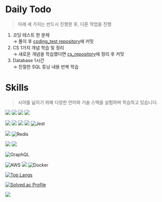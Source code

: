 # Daily Todo

> 아래 세 가지는 반드시 진행한 후, 다른 작업을 진행

1. 코딩 테스트 한 문제  
   → 풀이 후 [coding_test repository](https://github.com/gunhaa/coding_test)에 커밋  
2. CS 1가지 개념 학습 및 정리<br>
   → 새로운 개념을 학습했다면 [cs_repository](https://github.com/gunhaa/cs_repository)에 정리 후 커밋  
3. Database 1시간  
   → 친절한 SQL 튜닝 내용 반복 학습

# Skills

> 시야를 넓히기 위해 다양한 언어와 기술 스택을 실험하며 학습하고 있습니다.

![](https://img.shields.io/badge/Java-ED8B00?style=for-the-badge&logo=openjdk&logoColor=white) ![](https://img.shields.io/badge/Spring-6DB33F?style=for-the-badge&logo=spring&logoColor=white) <img src="https://img.shields.io/badge/springboot-6DB33F?style=for-the-badge&logo=springboot&logoColor=white"> <img src="https://img.shields.io/badge/JUnit5-25A162?style=for-the-badge&logo=JUnit5&logoColor=white">

![](https://img.shields.io/badge/JavaScript-F7DF1E?style=for-the-badge&logo=JavaScript&logoColor=white) ![](https://img.shields.io/badge/TypeScript-007ACC?style=for-the-badge&logo=typescript&logoColor=white) ![](https://img.shields.io/badge/Node.js-43853D?style=for-the-badge&logo=node.js&logoColor=white) ![](https://img.shields.io/badge/Express.js-404D59?style=for-the-badge) ![Jest](https://img.shields.io/badge/-jest-%23C21325?style=for-the-badge&logo=jest&logoColor=white)

![](https://img.shields.io/badge/MySQL-005C84?style=for-the-badge&logo=mysql&logoColor=white)  ![Redis](https://img.shields.io/badge/redis-%23DD0031.svg?style=for-the-badge&logo=redis&logoColor=white)

![](https://img.shields.io/badge/Hibernate-59666C?style=for-the-badge&logo=Hibernate&logoColor=white) ![](https://img.shields.io/badge/Prisma-3982CE?style=for-the-badge&logo=Prisma&logoColor=white) 

![GraphQL](https://img.shields.io/badge/-GraphQL-E10098?style=for-the-badge&logo=graphql&logoColor=white) 

![AWS](https://img.shields.io/badge/AWS-%23FF9900.svg?style=for-the-badge&logo=amazon-aws&logoColor=white) ![](https://img.shields.io/badge/Linux-FCC624?style=for-the-badge&logo=linux&logoColor=black) ![Docker](https://img.shields.io/badge/docker-%230db7ed.svg?style=for-the-badge&logo=docker&logoColor=white)

[![Top Langs](https://github-readme-stats.vercel.app/api/top-langs/?username=gunhaa&hide=html,css,plsql,assembly&exclude_repo=talent-four,project-A,khworkspace)](https://github.com/anuraghazra/github-readme-stats)

[![Solved.ac Profile](http://mazassumnida.wtf/api/v2/generate_badge?boj=wh8299)](https://solved.ac/wh8299)

![](https://hit.yhype.me/github/profile?account_id=168693235)
